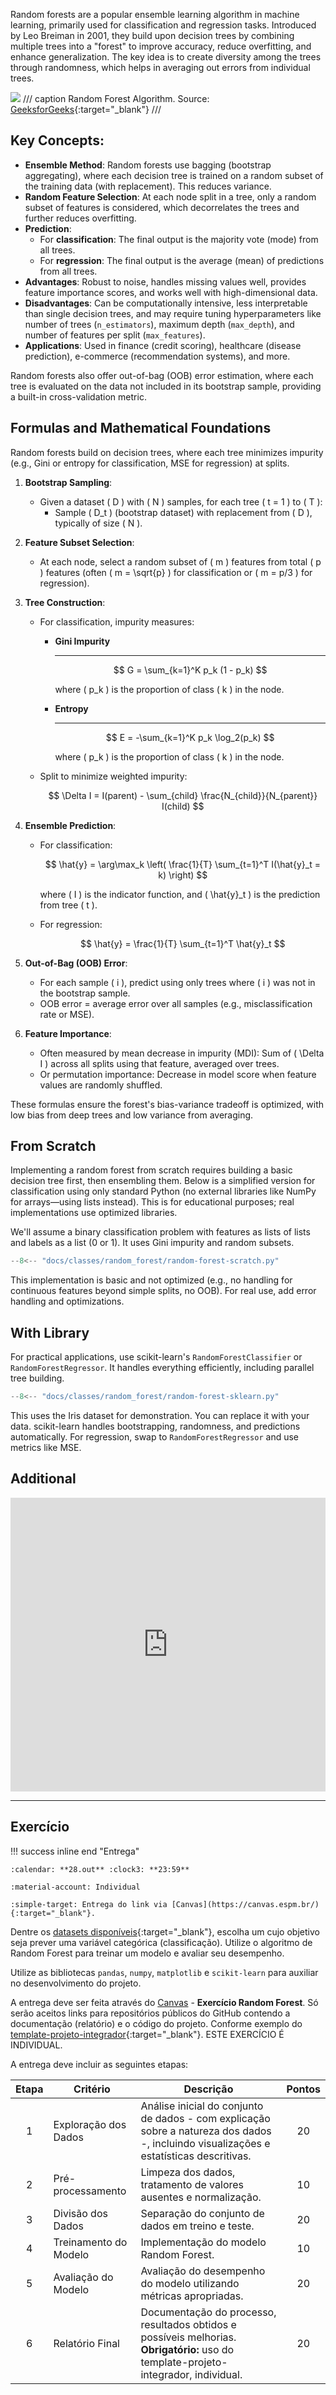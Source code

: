 
Random forests are a popular ensemble learning algorithm in machine learning, primarily used for classification and regression tasks. Introduced by Leo Breiman in 2001, they build upon decision trees by combining multiple trees into a "forest" to improve accuracy, reduce overfitting, and enhance generalization. The key idea is to create diversity among the trees through randomness, which helps in averaging out errors from individual trees.

![](https://media.geeksforgeeks.org/wp-content/uploads/20250627112439534287/Random-forest-algorithm.webp)
/// caption
Random Forest Algorithm. Source: [GeeksforGeeks](https://www.geeksforgeeks.org/machine-learning/random-forest-algorithm-in-machine-learning/){:target="_blank"}
///

## Key Concepts:

- **Ensemble Method**: Random forests use bagging (bootstrap aggregating), where each decision tree is trained on a random subset of the training data (with replacement). This reduces variance.
- **Random Feature Selection**: At each node split in a tree, only a random subset of features is considered, which decorrelates the trees and further reduces overfitting.
- **Prediction**:
    - For **classification**: The final output is the majority vote (mode) from all trees.
    - For **regression**: The final output is the average (mean) of predictions from all trees.
- **Advantages**: Robust to noise, handles missing values well, provides feature importance scores, and works well with high-dimensional data.
- **Disadvantages**: Can be computationally intensive, less interpretable than single decision trees, and may require tuning hyperparameters like number of trees (`n_estimators`), maximum depth (`max_depth`), and number of features per split (`max_features`).
- **Applications**: Used in finance (credit scoring), healthcare (disease prediction), e-commerce (recommendation systems), and more.

Random forests also offer out-of-bag (OOB) error estimation, where each tree is evaluated on the data not included in its bootstrap sample, providing a built-in cross-validation metric.

## Formulas and Mathematical Foundations

Random forests build on decision trees, where each tree minimizes impurity (e.g., Gini or entropy for classification, MSE for regression) at splits.

1. **Bootstrap Sampling**:

    - Given a dataset \( D \) with \( N \) samples, for each tree \( t = 1 \) to \( T \):
        - Sample \( D_t \) (bootstrap dataset) with replacement from \( D \), typically of size \( N \).

2. **Feature Subset Selection**:

    - At each node, select a random subset of \( m \) features from total \( p \) features (often \( m = \sqrt{p} \) for classification or \( m = p/3 \) for regression).

3. **Tree Construction**:

    - For classification, impurity measures:

        <div class="grid cards" markdown>

        -   __Gini Impurity__

            ---

            $$ G = \sum_{k=1}^K p_k (1 - p_k) $$
            
            where \( p_k \) is the proportion of class \( k \) in the node.

        -   __Entropy__

            ---

            $$ E = -\sum_{k=1}^K p_k \log_2(p_k) $$

            where \( p_k \) is the proportion of class \( k \) in the node.

        </div>

    - Split to minimize weighted impurity:

        $$ \Delta I = I(parent) - \sum_{child} \frac{N_{child}}{N_{parent}} I(child) $$

4. **Ensemble Prediction**:

    - For classification:

        $$ \hat{y} = \arg\max_k \left( \frac{1}{T} \sum_{t=1}^T I(\hat{y}_t = k) \right) $$
        
        where \( I \) is the indicator function, and \( \hat{y}_t \) is the prediction from tree \( t \).

    - For regression:
    
        $$ \hat{y} = \frac{1}{T} \sum_{t=1}^T \hat{y}_t $$

5. **Out-of-Bag (OOB) Error**:

    - For each sample \( i \), predict using only trees where \( i \) was not in the bootstrap sample.
    - OOB error = average error over all samples (e.g., misclassification rate or MSE).

6. **Feature Importance**:

    - Often measured by mean decrease in impurity (MDI): Sum of \( \Delta I \) across all splits using that feature, averaged over trees.
    - Or permutation importance: Decrease in model score when feature values are randomly shuffled.

These formulas ensure the forest's bias-variance tradeoff is optimized, with low bias from deep trees and low variance from averaging.

## From Scratch

Implementing a random forest from scratch requires building a basic decision tree first, then ensembling them. Below is a simplified version for classification using only standard Python (no external libraries like NumPy for arrays—using lists instead). This is for educational purposes; real implementations use optimized libraries.

We'll assume a binary classification problem with features as lists of lists and labels as a list (0 or 1). It uses Gini impurity and random subsets.

```python
--8<-- "docs/classes/random_forest/random-forest-scratch.py"
```

This implementation is basic and not optimized (e.g., no handling for continuous features beyond simple splits, no OOB). For real use, add error handling and optimizations.

## With Library

For practical applications, use scikit-learn's `RandomForestClassifier` or `RandomForestRegressor`. It handles everything efficiently, including parallel tree building.

```python
--8<-- "docs/classes/random_forest/random-forest-sklearn.py"
```

This uses the Iris dataset for demonstration. You can replace it with your data. scikit-learn handles bootstrapping, randomness, and predictions automatically. For regression, swap to `RandomForestRegressor` and use metrics like MSE.

## Additional

<iframe width="100%" height="470" src="https://www.youtube.com/embed/W-fCDIjxIQY" title="• ANDRE KUNIYOSHI" frameborder="0" allow="accelerometer; autoplay; clipboard-write; encrypted-media; gyroscope; picture-in-picture; web-share" referrerpolicy="strict-origin-when-cross-origin" allowfullscreen></iframe>

[^1]: [Random Forest Algorithm in Machine Learning](https://www.geeksforgeeks.org/machine-learning/random-forest-algorithm-in-machine-learning/){:target="_blank"}

[^2]: [Random Forest - Simple Explanation](https://williamkoehrsen.medium.com/random-forest-simple-explanation-377895a60d2d){:target="_blank"}


---

## Exercício

!!! success inline end "Entrega"

    :calendar: **28.out** :clock3: **23:59**

    :material-account: Individual

    :simple-target: Entrega do link via [Canvas](https://canvas.espm.br/){:target="_blank"}.

Dentre os [datasets disponíveis](/ml/classes/concepts/data/main/#datasets){:target="_blank"}, escolha um cujo objetivo seja prever uma variável categórica (classificação). Utilize o algoritmo de Random Forest para treinar um modelo e avaliar seu desempenho.

Utilize as bibliotecas `pandas`, `numpy`, `matplotlib` e `scikit-learn` para auxiliar no desenvolvimento do projeto.

A entrega deve ser feita através do [Canvas](https://canvas.espm.br/) - **Exercício Random Forest**. Só serão aceitos links para repositórios públicos do GitHub contendo a documentação (relatório) e o código do projeto. Conforme exemplo do [template-projeto-integrador](https://hsandmann.github.io/documentation.template/){:target="_blank"}. ESTE EXERCÍCIO É INDIVIDUAL.

A entrega deve incluir as seguintes etapas:

| Etapa | Critério | Descrição | Pontos |
|:-----:|----------|-----------|:------:|
| 1 | Exploração dos Dados | Análise inicial do conjunto de dados - com explicação sobre a natureza dos dados -, incluindo visualizações e estatísticas descritivas. | 20 |
| 2 | Pré-processamento | Limpeza dos dados, tratamento de valores ausentes e normalização. | 10 |
| 3 | Divisão dos Dados | Separação do conjunto de dados em treino e teste. | 20 |
| 4 | Treinamento do Modelo | Implementação do modelo Random Forest. | 10 |
| 5 | Avaliação do Modelo | Avaliação do desempenho do modelo utilizando métricas apropriadas. | 20 |
| 6 | Relatório Final | Documentação do processo, resultados obtidos e possíveis melhorias. **Obrigatório:** uso do template-projeto-integrador, individual. | 20 |

